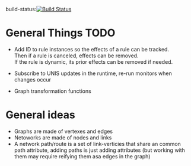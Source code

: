 build-status:[![Build Status](https://travis-ci.org/periscope-ps/Flange.svg?branch=master)](https://travis-ci.org/periscope-ps/Flange) 

# General Things TODO

* Add ID to rule instances so the effects of a rule can be tracked.  
  Then if a rule is canceled, effects can be removed.  
  If the rule is dynamic, its prior effects can be removed if needed.

* Subscribe to UNIS updates in the runtime, re-run monitors when changes occur
* Graph transformation functions

# General ideas

* Graphs are made of vertexes and edges
* Netoworks are made of nodes and links
* A network path/route is a set of link-verticies that share an common path attribute,
  adding paths is just adding attributes (but working with them may require reifying 
  them asa edges in the graph)
